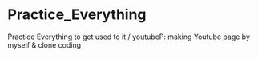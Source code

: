 # Practice_Everything
Practice Everything to get used to it /
youtubeP: making Youtube page by myself & clone coding

